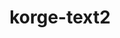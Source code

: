 ---
layout: module
title: korge-text2
link: https://github.com/korlibs/korge-ext/tree/main/korge-text2
---